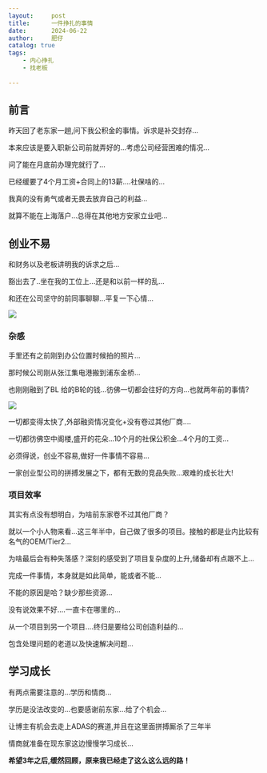 ```yaml
---
layout:     post
title:      一件挣扎的事情
date:       2024-06-22
author:     肥仔
catalog: true
tags:
    - 内心挣扎
    - 找老板
    
--- 
```


## 前言

昨天回了老东家一趟,问下我公积金的事情。诉求是补交封存...

本来应该是要入职新公司前就弄好的...考虑公司经营困难的情况...

问了能在月底前办理完就行了...

已经缓要了4个月工资+合同上的13薪....社保啥的...

我真的没有勇气或者无畏去放弃自己的利益...

就算不能在上海落户...总得在其他地方安家立业吧...

## 创业不易

和财务以及老板讲明我的诉求之后...

豁出去了..坐在我的工位上...还是和以前一样的乱...

和还在公司坚守的前同事聊聊...平复一下心情...

<img src ="https://daniao2017.github.io/img/in_post/工作经验/工位_1.jpg">

### 杂感

手里还有之前刚到办公位置时候拍的照片...

那时候公司刚从张江集电港搬到浦东金桥...

也刚刚融到了BL 给的B轮的钱...彷佛一切都会往好的方向...也就两年前的事情?

<img src ="https://daniao2017.github.io/img/in_post/工作经验/工位_2.jpg">

一切都变得太快了,外部融资情况变化+没有卷过其他厂商....

一切都彷佛空中阁楼,盛开的花朵...10个月的社保公积金...4个月的工资...

必须得说，创业不容易,做好一件事情不容易...

一家创业型公司的拼搏发展之下，都有无数的竞品失败...艰难的成长壮大!

### 项目效率

其实有点没有想明白，为啥前东家卷不过其他厂商？

就以一个小人物来看...这三年半中，自己做了很多的项目。接触的都是业内比较有名气的OEM/Tier2...

为啥最后会有种失落感？深刻的感受到了项目复杂度的上升,储备却有点跟不上...

完成一件事情，本身就是如此简单，能或者不能...

不能的原因是哈？缺少那些资源...

没有说效果不好....一直卡在哪里的...

从一个项目到另一个项目....终归是要给公司创造利益的...

包含处理问题的老道以及快速解决问题...


## 学习成长

有两点需要注意的...学历和情商...

学历是没法改变的...也要感谢前东家...给了个机会...

让博主有机会去走上ADAS的赛道,并且在这里面拼搏厮杀了三年半

情商就准备在现东家这边慢慢学习成长...

**希望3年之后,缓然回顾，原来我已经走了这么这么远的路！**




